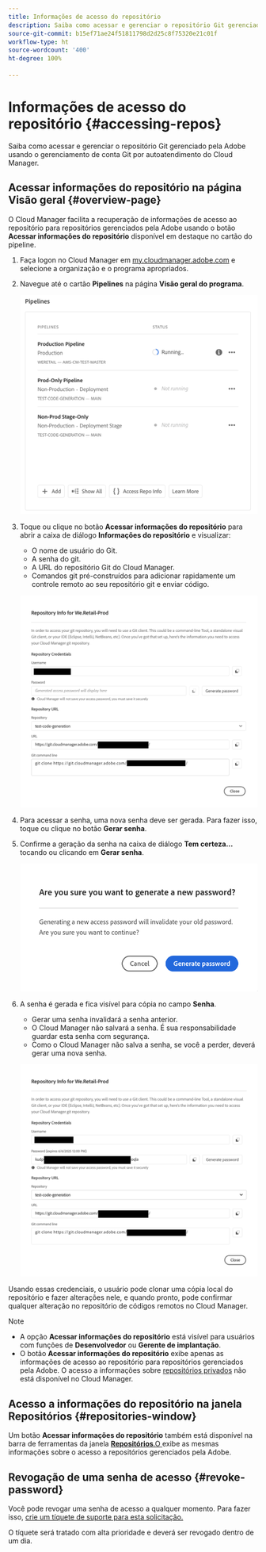 ```yaml
---
title: Informações de acesso do repositório
description: Saiba como acessar e gerenciar o repositório Git gerenciado pela Adobe usando o gerenciamento de conta Git por autoatendimento do Cloud Manager.
source-git-commit: b15ef71ae24f51811798d2d25c8f75320e21c01f
workflow-type: ht
source-wordcount: '400'
ht-degree: 100%

---
```



# Informações de acesso do repositório  {#accessing-repos}

Saiba como acessar e gerenciar o repositório Git gerenciado pela Adobe usando o gerenciamento de conta Git por autoatendimento do Cloud Manager.

## Acessar informações do repositório na página Visão geral {#overview-page}

O Cloud Manager facilita a recuperação de informações de acesso ao repositório para repositórios gerenciados pela Adobe usando o botão **Acessar informações do repositório** disponível em destaque no cartão do pipeline.

1. Faça logon no Cloud Manager em [my.cloudmanager.adobe.com](https://my.cloudmanager.adobe.com/) e selecione a organização e o programa apropriados.

1. Navegue até o cartão **Pipelines** na página **Visão geral do programa**.

   ![Botão Acessar informações do repositório no cartão Ambientes](assets/pipelines-card.png)

1. Toque ou clique no botão **Acessar informações do repositório** para abrir a caixa de diálogo **Informações do repositório** e visualizar:

   * O nome de usuário do Git.
   * A senha do git.
   * A URL do repositório Git do Cloud Manager.
   * Comandos git pré-construídos para adicionar rapidamente um controle remoto ao seu repositório git e enviar código.

   ![Janela de informações do repositório](assets/access-repo-info.png)

1. Para acessar a senha, uma nova senha deve ser gerada. Para fazer isso, toque ou clique no botão **Gerar senha**.

1. Confirme a geração da senha na caixa de diálogo **Tem certeza...** tocando ou clicando em **Gerar senha**.

   ![Confirmar geração de senha](assets/confirm-password-generation.png)

1. A senha é gerada e fica visível para cópia no campo **Senha**.

   * Gerar uma senha invalidará a senha anterior.
   * O Cloud Manager não salvará a senha. É sua responsabilidade guardar esta senha com segurança.
   * Como o Cloud Manager não salva a senha, se você a perder, deverá gerar uma nova senha.

   ![Exemplo de senha gerada](assets/generated-password.png)

Usando essas credenciais, o usuário pode clonar uma cópia local do repositório e fazer alterações nele, e quando pronto, pode confirmar qualquer alteração no repositório de códigos remotos no Cloud Manager.

>[!NOTE]
>
>* A opção **Acessar informações do repositório** está visível para usuários com funções de **Desenvolvedor** ou **Gerente de implantação**.
>* O botão **Acessar informações do repositório** exibe apenas as informações de acesso ao repositório para repositórios gerenciados pela Adobe. O acesso a informações sobre [repositórios privados](private-repositories.md) não está disponível no Cloud Manager.

## Acesso a informações do repositório na janela Repositórios {#repositories-window}

Um botão **Acessar informações do repositório** também está disponível na barra de ferramentas da janela [**Repositórios**.O ](managing-repositories.md) exibe as mesmas informações sobre o acesso a repositórios gerenciados pela Adobe.

## Revogação de uma senha de acesso {#revoke-password}

Você pode revogar uma senha de acesso a qualquer momento. Para fazer isso, [crie um tíquete de suporte para esta solicitação.](https://experienceleague.adobe.com/pt-br?support-solution=Experience+Manager&amp;support-tab=home#support)

O tíquete será tratado com alta prioridade e deverá ser revogado dentro de um dia.